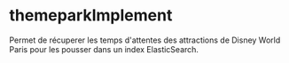 # themeparkImplement

Permet de récuperer les temps d'attentes des attractions de Disney World Paris pour les pousser dans un index ElasticSearch.
